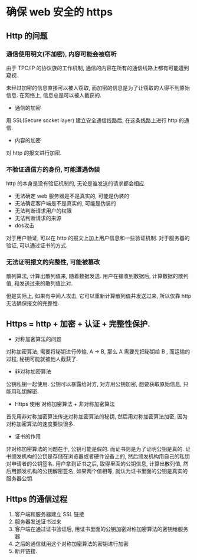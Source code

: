 # 确保 web 安全的 https

## Http 的问题

### 通信使用明文(不加密), 内容可能会被窃听

由于 TPC/IP 的协议族的工作机制, 通信的内容在所有的通信线路上都有可能遭到窥视.

未经过加密的信息直接可以被人窃取, 而加密的信息是为了让窃取的人得不到原始信息. 在网络上, 信息总是可以被人截获的.

* 通信的加密

用 SSL(Secure socket layer) 建立安全通信线路后, 在这条线路上进行 http 的通信.

* 内容的加密

对 http 的报文进行加密.

### 不验证通信方的身份, 可能遭遇伪装

http 的本身是没有验证机制的, 无论是谁发送的请求都会相应.

* 无法确定 web 服务器是不是真实的, 可能是伪装的
* 无法确定客户端是不是真实的, 可能是伪装的
* 无法判断请求用户的权限
* 无法判断请求的来源
* dos攻击

对于用户验证, 可以在 http 的报文上加上用户信息和一些验证机制. 对于服务器的验证, 可以通过证书的方式.

### 无法证明报文的完整性, 可能被篡改

散列算法, 计算出散列值来, 随着数据发送. 用户在接收到数据后, 计算数据的散列值, 和发送过来的散列值比对.

但是实际上, 如果有中间人攻击, 它可以重新计算散列值并发送过来, 所以仅靠 http 无法确保报文的完整性.

## Https = http + 加密 + 认证 + 完整性保护.

* 对称加密算法的问题

对称加密算法, 需要将秘钥进行传输, A -> B, 那么 A 需要先把秘钥给 B , 而运输的过程, 秘钥可能就被他人截获了.

* 非对称加密算法

公钥私钥一起使用. 公钥可以暴露给对方, 对方用公钥加密, 想要获取原始信息, 只能用私钥解密.

* Https 使用 对称加密算法 + 非对称加密算法

首先用非对称加密算法传送对称加密算法的秘钥, 然后用对称加密算法加密, 因为对称加密算法的速度要快很多.

* 证书的作用

非对称加密算法的问题在于, 公钥可能是假的. 而证书则是为了证明公钥是真的. 证书颁发机构的公钥是存储在浏览器或者硬件设备上的, 然后颁发机构用自己的私钥对申请者的公钥签名. 用户拿到证书之后, 取得里面的公钥信息, 计算出散列值, 然后用颁发机构的公钥解密签名, 如果两个值相等, 就认为证书里面的公钥是真实的服务器公钥.

## Https 的通信过程

1. 客户端和服务器建立 SSL 链接
1. 服务器发送证书过来
1. 客户端在通过证书验证后, 用证书里面的公钥加密对称加密算法的密钥给服务器
1. 之后的通信就用这个对称加密算法的密钥进行加密
1. 断开链接.